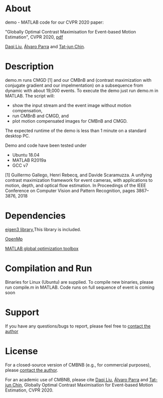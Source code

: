 # About
demo - MATLAB code for our CVPR 2020 paper:

"Globally Optimal Contrast Maximisation for Event-based Motion Estimation", CVPR 2020, [pdf](https://arxiv.org/abs/2002.10686)

[Daqi Liu](https://sites.google.com/view/daqiliu/home), [Álvaro Parra](https://cs.adelaide.edu.au/~aparra/) and [Tat-jun Chin](https://cs.adelaide.edu.au/~tjchin/doku.php?id=start).

# Description
demo.m runs CMGD [1] and our CMBnB and (contrast maximization with conjugate gradient and our impelmentation) on a subsequence from dynamic with about 19,000 
events. To execute the demo just run demo.m in MATLAB. The script will:
* show the input stream and the event image without motion compensation,
* run CMBnB and CMGD, and
* plot motion compensated images for CMBnB and CMGD.

The expected runtime of the demo is less than 1 minute on a standard 
desktop PC.

Demo and code have been tested under
* Ubuntu 18.04
* MATLAB R2019a
* GCC v7

[1] Guillermo Gallego, Henri Rebecq, and Davide Scaramuzza. A unifying contrast maximization framework for event cameras, with applications to motion, depth, and optical flow estimation. In Proceedings of the IEEE Conference on Computer Vision and Pattern Recognition, pages 3867–3876, 2018
# Dependencies
[eigen3 library](http://eigen.tuxfamily.org/index.php?title=Main_Page),This library is included.

[OpenMp](https://www.openmp.org)

[MATLAB global optimization toolbox](https://au.mathworks.com/products/global-optimization.html)



# Compilation and Run

Binaries for Linux (Ubuntu) are supplied. To compile new binaries, please
run compile.m in MATLAB. 
Code runs on full sequence of event is coming soon

# Support
If you have any questions/bugs to report, please feel free to [contact the author](https://sites.google.com/view/daqiliu/home)

# License
For a closed-source version of CMBNB (e.g., for commercial purposes), please [contact the author](https://sites.google.com/view/daqiliu/home).

For an academic use of CMBNB, please cite [Daqi Liu](https://sites.google.com/view/daqiliu/home), [Álvaro Parra](https://cs.adelaide.edu.au/~aparra/) and [Tat-jun Chin](https://cs.adelaide.edu.au/~tjchin/doku.php?id=start), Globally Optimal Contrast Maximisation for Event-based Motion Estimation, CVPR 2020.
